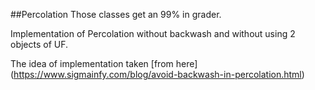 ##Percolation
Those classes get an 99% in grader.

Implementation of Percolation without backwash and without using 2 objects of UF.

The idea of implementation taken [from here]
(https://www.sigmainfy.com/blog/avoid-backwash-in-percolation.html)